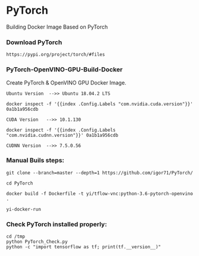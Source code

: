 # PyTorch
Building Docker Image Based on PyTorch

### Download PyTorch

`https://pypi.org/project/torch/#files`

### PyTorch-OpenVINO-GPU-Build-Docker
Create PyTorch & OpenVINO GPU Docker Image.
```
Ubuntu Version  -->> Ubuntu 18.04.2 LTS

docker inspect -f '{{index .Config.Labels "com.nvidia.cuda.version"}}' 0a1b1a956cdb

CUDA Version   -->> 10.1.130

docker inspect -f '{{index .Config.Labels "com.nvidia.cudnn.version"}}' 0a1b1a956cdb

CUDNN Version  -->> 7.5.0.56
```

### Manual Buils steps:
```
git clone --branch=master --depth=1 https://github.com/igor71/PyTorch/

cd PyTorch

docker build -f Dockerfile -t yi/tflow-vnc:python-3.6-pytorch-openvino .

yi-docker-run
```

### Check PyTorch installed properly:
```
cd /tmp
python PyTorch_Check.py
python -c "import tensorflow as tf; print(tf.__version__)"
```
